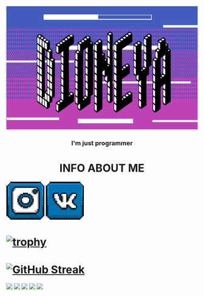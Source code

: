 <img src="https://github.com/Dioneya/Dioneya/blob/main/dioneya.png" height="325"/>
<h3 align="center">I'm just programmer</h3>

<h1 align="center">INFO ABOUT ME</h1>

<a href="https://www.instagram.com/dioneya.cthulhu/" target="_blank"><img src="https://github.com/Dioneya/Dioneya/blob/main/insta.png" height="100"/></a>
<a href="https://vk.com/dioneyaofcthulhu" target="_blank"><img src="https://github.com/Dioneya/Dioneya/blob/main/vk.png" height="100"/></a>
#
# [![trophy](https://github-profile-trophy.vercel.app/?username=Dioneya&theme=darkhub&row=1&margin-w=15&margin-h=15&align=center)](https://github.com/Dioneya/github-profile-trophy)

# [![GitHub Streak](https://github-readme-streak-stats.herokuapp.com/?user=Dioneya&theme=dark)](https://git.io/streak-stats)


![](https://github-profile-summary-cards.vercel.app/api/cards/profile-details?username=Dioneya&theme=solarized_dark)
![](https://github-profile-summary-cards.vercel.app/api/cards/most-commit-language?username=Dioneya&theme=solarized_dark)
![](https://github-profile-summary-cards.vercel.app/api/cards/repos-per-language?username=Dioneya&theme=solarized_dark)
![](https://github-profile-summary-cards.vercel.app/api/cards/stats?username=Dioneya&theme=solarized_dark)
![](https://github-profile-summary-cards.vercel.app/api/cards/productive-time?username=Dioneya&theme=solarized_dark)
